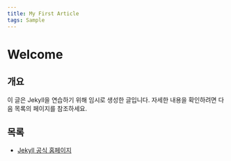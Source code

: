 ```yaml
---
title: My First Article
tags: Sample
---
```


# Welcome

## 개요
이 글은 Jekyll을 연습하기 위해 임시로 생성한 글입니다. 자세한 내용을 확인하려면 다음 목록의 페이지를 참조하세요.

## 목록
- [Jekyll 공식 홈페이지](https://jekyllrb-ko.github.io)